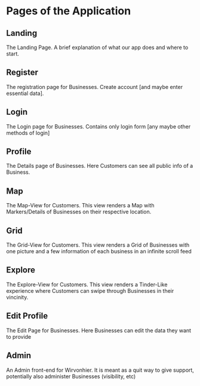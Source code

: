 # Pages of the Application

## Landing
The Landing Page.
A brief explanation of what our app does and where to start.

## Register
The registration page for Businesses.
Create account [and maybe enter essential data].

## Login
The Login page for Businesses.
Contains only login form [any maybe other methods of login]

## Profile
The Details page of Businesses.
Here Customers can see all public info of a Business.

## Map
The Map-View for Customers.
This view renders a Map with Markers/Details of Businesses on their respective location.

## Grid
The Grid-View for Customers.
This view renders a Grid of Businesses with one picture and a few information of each business in an infinite scroll feed

## Explore
The Explore-View for Customers.
This view renders a Tinder-Like experience where Customers can swipe through Businesses in their vincinity.

## Edit Profile
The Edit Page for Businesses.
Here Businesses can edit the data they want to provide

## Admin
An Admin front-end for Wirvonhier.
It is meant as a quit way to give support, potentially also administer Businesses (visibility, etc)
